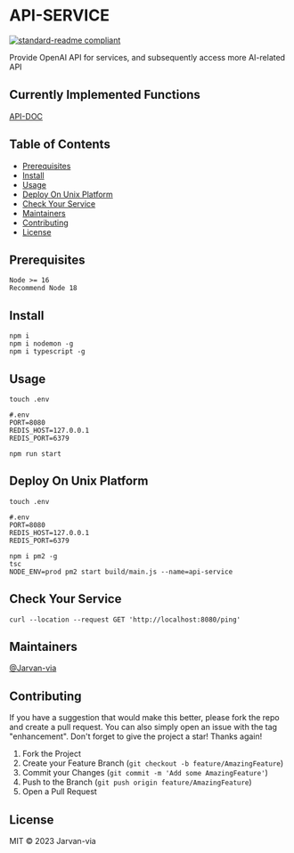 # API-SERVICE

[![standard-readme compliant](https://img.shields.io/badge/standard--readme-OK-green.svg?style=flat-square)](https://github.com/RichardLitt/standard-readme)

Provide OpenAI API for services, and subsequently access more AI-related API
## Currently Implemented Functions
[API-DOC](https://github.com/Jarvan-via/api-service/blob/master/API.md)


## Table of Contents
- [Prerequisites](#Prerequisites)
- [Install](#install)
- [Usage](#usage)
- [Deploy On Unix Platform](#deploy-on-unix-platform)
- [Check Your Service](#check-your-service)
- [Maintainers](#maintainers)
- [Contributing](#contributing)
- [License](#license)

## Prerequisites
```
Node >= 16
Recommend Node 18
```
## Install

```
npm i 
npm i nodemon -g
npm i typescript -g
```

## Usage

```
touch .env
```
```
#.env
PORT=8080
REDIS_HOST=127.0.0.1
REDIS_PORT=6379
```
```
npm run start
```
## Deploy On Unix Platform
```
touch .env
```
```
#.env
PORT=8080
REDIS_HOST=127.0.0.1
REDIS_PORT=6379
```
```
npm i pm2 -g
tsc
NODE_ENV=prod pm2 start build/main.js --name=api-service
```
## Check Your Service
```
curl --location --request GET 'http://localhost:8080/ping'
```
## Maintainers

[@Jarvan-via](https://github.com/Jarvan-via)

## Contributing

If you have a suggestion that would make this better, please fork the repo and create a pull request. You can also simply open an issue with the tag "enhancement".
Don't forget to give the project a star! Thanks again!

1. Fork the Project
2. Create your Feature Branch (`git checkout -b feature/AmazingFeature`)
3. Commit your Changes (`git commit -m 'Add some AmazingFeature'`)
4. Push to the Branch (`git push origin feature/AmazingFeature`)
5. Open a Pull Request

## License

MIT © 2023 Jarvan-via
